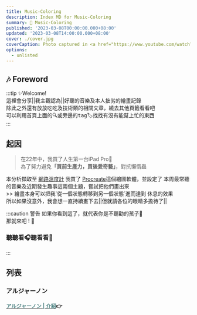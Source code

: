 ```yaml
---
title: Music-Coloring
description: Index MD for Music-Coloring
summary: 🎉 Music-Coloring
published: '2023-03-08T00:00:00.000+08:00'
updated: '2023-03-08T14:00:00.000+08:00'
cover: ./cover.jpg
coverCaption: Photo captured in <a href="https://www.youtube.com/watch?v=j83OVgv6woA" target="_blank">Nautilus</a> in Album <a href="https://sp.universal-music.co.jp/yorushika/elma/" target="_blank">エルマ</a>
options:
  - unlisted
---
```


## 🎶 Foreword
:::tip
✨Welcome! <br/>
這裡會分享||我主觀認為||好聽的音樂及本人拙劣的繪畫記錄<br/>
除此之外還有放放吃吃及技術類的相關文章，繞去其他頁籤看看吧<br/>
可以利用首頁上面的🔍或旁邊的<kbd>tag</kbd>🏷️找找有沒有能幫上忙的東西<br/>
:::

## 起因
>在22年中，我買了人生第一台iPad Pro🎉<br/>
為了努力避免<b>「買前生產力，買後愛奇藝」</b>，對抗懶惰蟲<br/>
<ImgZoom src="/music_coloring/ipad_use.jpg" alt="" class="h-full object-cover">
本分析擷取至 <a href="https://www.chinatimes.com/realtimenews/20230221003839-260405?chdtv" target="_blank">網路溫度計</a>
</ImgZoom>
我買了 <a href="https://procreate.com/" target="_blank">Procreate</a>這個繪圖軟體，並設定了 <kbd>本周最常聽的音樂</kbd>及<kbd>近期發生趣事</kbd>這兩個主題，嘗試把他們畫出來<br/>
>> 繪畫本身可以把我`從一個狀態轉移到另一個狀態`進而達到 <kbd>休息</kbd>的效果<br/>
所以如果沒意外，我會想一直持續畫下去||但就請各位的眼睛多擔待了||


<ImgZoom src="/music_coloring/paint.jpg" alt="我警告過囉~" class="h-full object-cover" width="500"/>


:::caution 警告
如果你看到這了，就代表你是不聽勸的孩子🤣<br/>
那就來吧 ! 🚀<br/>
<h3>聽聽看🎧聽看看👀<br/></h3>
:::

## 列表
### アルジャーノン
<h4><a href="/music_coloring/algernon"><b style="color:#4c8181">アルジャーノン | 介紹</b></a>👉</h4>
<ImgZoom src="/music_coloring/algernon/cover.png" alt="アルジャーノン" class="h-full object-cover" width="500"/>


